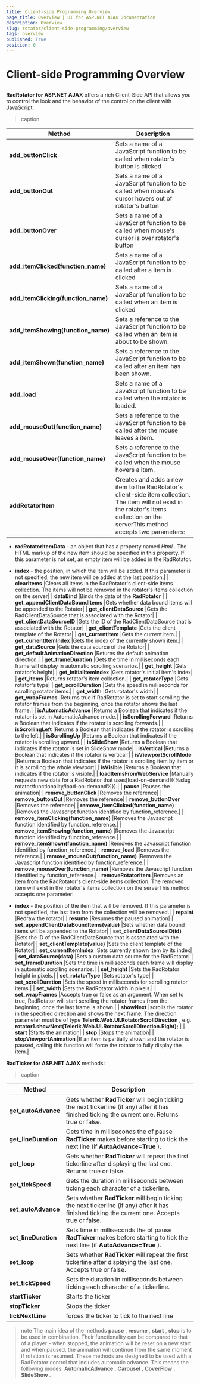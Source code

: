 ```yaml
---
title: Client-side Programming Overview
page_title: Overview | UI for ASP.NET AJAX Documentation
description: Overview
slug: rotator/client-side-programming/overview
tags: overview
published: True
position: 0
---
```


# Client-side Programming Overview



## 

__RadRotator for ASP.NET AJAX__ offers a rich Client-Side API that allows you to control the look and the behavior of the control on the client with JavaScript.




>caption  

| Method | Description |
| ------ | ------ |
| __add_buttonClick__ |Sets a name of a JavaScript function to be called when rotator's button is clicked|
| __add_buttonOut__ |Sets a name of a JavaScript function to be called when mouse's cursor hovers out of rotator's button|
| __add_buttonOver__ |Sets a name of a JavaScript function to be called when mouse's cursor is over rotator's button|
| __add_itemClicked(function_name)__ |Sets a name of a JavaScript function to be called after a item is clicked|
| __add_itemClicking(function_name)__ |Sets a name of a JavaScript function to be called when an item is clicked|
| __add_itemShowing(function_name)__ |Sets a reference to the JavaScript function to be called when an item is about to be shown.|
| __add_itemShown(function_name)__ |Sets a reference to the JavaScript function to be called after an item has been shown.|
| __add_load__ |Sets a name of a JavaScript function to be called when the rotator is loaded.|
| __add_mouseOut(function_name)__ |Sets a reference to the JavaScript function to be called after the mouse leaves a item.|
| __add_mouseOver(function_name)__ |Sets a reference to the JavaScript function to be called when the mouse hovers a item.|
| __addRotatorItem__ |Creates and adds a new item to the RadRotator's client-side item collection. The item will not exist in the rotator's items collection on the serverThis method accepts two parameters:

*  __radRotatorItemData__ - an object that has a property named *Html* . The HTML markup of the new item should be specified in this property. If this parameter is not set, an empty item will be added in the RadRotator.

*  __index__ - the position, in which the item will be added. If this parameter is not specified, the new item will be added at the last position.|
| __clearItems__ |Clears all items in the RadRotator's client-side items collection. The items will not be removed in the rotator's items collection on the server|
| __dataBind__ |Binds the data of the __RadRotator__ |
| __get_appendClientDataBoundItems__ |Gets whether data bound items will be appended to the Rotator|
| __get_clientDataSource__ |Gets the RadClientDataSource that is associated with the Rotator|
| __get_clientDataSourceID__ |Gets the ID of the RadClientDataSource that is associated with the Rotator|
| __get_clientTemplate__ |Gets the client template of the Rotator|
| __get_currentItem__ |Gets the current item.|
| __get_currentItemIndex__ |Gets the index of the currently shown item.|
| __get_dataSource__ |Gets the data source of the Rotator|
| __get_defaultAnimationDirection__ |Returns the default animation direction.|
| __get_frameDuration__ |Gets the time in milliseconds each frame will display in automatic scrolling scenarios.|
| __get_height__ |Gets rotator's height|
| __get_initialItemIndex__ |Gets rotator's initial item's index|
| __get_items__ |Returns rotator's item collection.|
| __get_rotatorType__ |Gets rotator's type|
| __get_scrollDuration__ |Gets the speed in milliseconds for scrolling rotator items.|
| __get_width__ |Gets rotator's width|
| __get_wrapFrames__ |Returns true if RadRotator is set to start scrolling the rotator frames from the beginning, once the rotator shows the last frame.|
| __isAutomaticAdvance__ |Returns a Boolean that indicates if the rotator is set in AutomaticAdvance mode.|
| __isScrollingForward__ |Returns a Boolean that indicates if the rotator is scrolling forwards.|
| __isScrollingLeft__ |Returns a Boolean that indicates if the rotator is scrolling to the left.|
| __isScrollingUp__ |Returns a Boolean that indicates if the rotator is scrolling upward.|
| __isSlideShow__ |Returns a Boolean that indicates if the rotator is set in SlideShow mode|
| __isVertical__ |Returns a Boolean that indicates if the rotator is verticalr|
| __isViewportScrollMode__ |Returns a Boolean that indicates if the rotator is scrolling item by item or it is scrolling the whole viewport|
| __isVisible__ |Returns a Boolean that indicates if the rotator is visible.|
| __loadItemsFromWebService__ |Manually requests new data for a RadRotator that uses[load-on-demand]({%slug rotator/functionality/load-on-demand%}).|
| __pause__ |Pauses the animation|
| __remove_buttonClick__ |Removes the reference|
| __remove_buttonOut__ |Removes the reference|
| __remove_buttonOver__ |Removes the reference|
| __remove_itemClicked(function_name)__ |Removes the Javascript function identified by function_reference.|
| __remove_itemClicking(function_name)__ |Removes the Javascript function identified by function_reference.|
| __remove_itemShowing(function_name)__ |Removes the Javascript function identified by function_reference.|
| __remove_itemShown(function_name)__ |Removes the Javascript function identified by function_reference.|
| __remove_load__ |Removes the reference.|
| __remove_mouseOut(function_name)__ |Removes the Javascript function identified by function_reference.|
| __remove_mouseOver(function_name)__ |Removes the Javascript function identified by function_reference.|
| __removeRotatorItem__ |Removes an item from the RadRotator's client-side items collection. The removed item will exist in the rotator's items collection on the serverThis method accepts one parameter:

*  __index__ - the position of the item that will be removed. If this parameter is not specified, the last item from the collection will be removed.|
| __repaint__ |Redraw the rotator|
| __resume__ |Resumes the paused animation|
| __set_appendClientDataBoundItems(value)__ |Sets whether data bound items will be appended to the Rotator|
| __set_clientDataSourceID(id)__ |Sets the ID of the RadClientDataSource that is associated with the Rotator|
| __set_clientTemplate(value)__ |Sets the client template of the Rotator|
| __set_currentItemIndex__ |Sets currently shown item by its index|
| __set_dataSource(data)__ |Sets a custom data source for the RadRotator|
| __set_frameDuration__ |Sets the time in milliseconds each frame will display in automatic scrolling scenarios.|
| __set_height__ |Sets the RadRotator height in pixels.|
| __set_rotatorType__ |Sets rotator's type|
| __set_scrollDuration__ |Sets the speed in milliseconds for scrolling rotator items.|
| __set_width__ |Sets the RadRotator width in pixels.|
| __set_wrapFrames__ |Accepts true or false as an argument. When set to true, RadRotator will start scrolling the rotator frames from the beginning, once the last frame is shown.|
| __showNext__ |scrolls the rotator in the specified direction and shows the next frame. The direction parameter must be of type __Telerik.Web.UI.RotatorScrollDirection__ , e.g. __rotator1.showNext(Telerik.Web.UI.RotatorScrollDirection.Right);__ |
| __start__ |Starts the animation|
| __stop__ |Stops the animation|
| __stopViewportAnimation__ |If an item is partially shown and the rotator is paused, calling this function will force the rotator to fully display the item.|



__RadTicker for ASP.NET AJAX__ methods:


>caption  

| Method | Description |
| ------ | ------ |
| __get_autoAdvance__ |Gets whether __RadTicker__ will begin ticking the next tickerline (if any) after it has finished ticking the current one. Returns true or false.|
| __get_lineDuration__ |Gets time in milliseconds the of pause __RadTicker__ makes before starting to tick the next line (if __AutoAdvance=True__ ).|
| __get_loop__ |Gets whether __RadTicker__ will repeat the first tickerline after displaying the last one. Returns true or false.|
| __get_tickSpeed__ |Gets the duration in milliseconds between ticking each character of a tickerline.|
| __set_autoAdvance__ |Sets whether __RadTicker__ will begin ticking the next tickerline (if any) after it has finished ticking the current one. Accepts true or false.|
| __set_lineDuration__ |Sets time in milliseconds the of pause __RadTicker__ makes before starting to tick the next line (if __AutoAdvance=True__ ).|
| __set_loop__ |Sets whether __RadTicker__ will repeat the first tickerline after displaying the last one. Accepts true or false.|
| __set_tickSpeed__ |Sets the duration in milliseconds between ticking each character of a tickerline.|
| __startTicker__ |Starts the ticker|
| __stopTicker__ |Stops the ticker|
| __tickNextLine__ |forces the ticker to tick to the next line|

>note The main idea of the methods __pause__ , __resume__ , __start__ , __stop__ is to be used in combination. Their functionality can be compared to that of a player - when stopped, the animation will be reset on a new start and when paused, the animation will continue from the same moment if rotation is resumed.
>These methods are designed to be used with a RadRotator control that includes automatic advance. This means the following modes: __AutomaticAdvance__ , __Carousel__ , __CoverFlow__ , __SlideShow__ .
>



